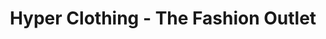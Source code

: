---
title: "Hyper Clothing - The Fashion Outlet"
url: /karachi/hyper-clothing-the-fashion-outlet/
shop: Kleidung
---